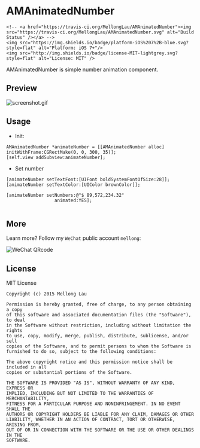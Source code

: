 AMAnimatedNumber
==================

<p align="left">

    <!-- <a href="https://travis-ci.org/MellongLau/AMAnimatedNumber"><img src="https://travis-ci.org/MellongLau/AMAnimatedNumber.svg" alt="Build Status" /></a> -->
    <img src="https://img.shields.io/badge/platform-iOS%207%2B-blue.svg?style=flat" alt="Platform: iOS 7+"/>
    <img src="http://img.shields.io/badge/license-MIT-lightgrey.svg?style=flat" alt="License: MIT" />
    
</p>

AMAnimatedNumber is simple number animation component.

## Preview

![screenshot.gif](https://raw.github.com/MellongLau/AMAnimatedNumber/master/Screenshots/screenshot.gif)

## Usage

- Init:

```objc
AMAnimatedNumber *animateNumber = [[AMAnimatedNumber alloc] initWithFrame:CGRectMake(0, 0, 300, 35)];
[self.view addSubview:animateNumber];
```

- Set number

```objc
[animateNumber setTextFont:[UIFont boldSystemFontOfSize:28]];
[animateNumber setTextColor:[UIColor brownColor]];

[animateNumber setNumbers:@"$ 89,572,234.32"
                  animated:YES];


```

## More
Learn more? Follow my `WeChat` public account `mellong`:

![WeChat QRcode](http://www.devlong.com/blogImages/qrcode_for_mellong.jpg)

## License

MIT License

	Copyright (c) 2015 Mellong Lau

	Permission is hereby granted, free of charge, to any person obtaining a copy
	of this software and associated documentation files (the "Software"), to deal
	in the Software without restriction, including without limitation the rights
	to use, copy, modify, merge, publish, distribute, sublicense, and/or sell
	copies of the Software, and to permit persons to whom the Software is
	furnished to do so, subject to the following conditions:
	
	The above copyright notice and this permission notice shall be included in all
	copies or substantial portions of the Software.
	
	THE SOFTWARE IS PROVIDED "AS IS", WITHOUT WARRANTY OF ANY KIND, EXPRESS OR
	IMPLIED, INCLUDING BUT NOT LIMITED TO THE WARRANTIES OF MERCHANTABILITY,
	FITNESS FOR A PARTICULAR PURPOSE AND NONINFRINGEMENT. IN NO EVENT SHALL THE
	AUTHORS OR COPYRIGHT HOLDERS BE LIABLE FOR ANY CLAIM, DAMAGES OR OTHER
	LIABILITY, WHETHER IN AN ACTION OF CONTRACT, TORT OR OTHERWISE, ARISING FROM,
	OUT OF OR IN CONNECTION WITH THE SOFTWARE OR THE USE OR OTHER DEALINGS IN THE
	SOFTWARE.